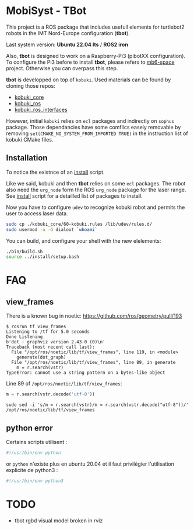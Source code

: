 # MobiSyst - TBot

This project is a ROS package that includes usefull elements for turtlebot2 robots in the IMT Nord-Europe configuration (**tbot**).

Last system version: **Ubuntu 22.04 lts** / **ROS2 iron** 

Also, **tbot** is designed to work on a Raspberry-Pi3 (pibotXX configuration).
To configure the Pi3 before to install **tbot**, please refers to [mb6-space](https://www.bitbucket.org/imt-mobisyst/mb6-space) project.
Otherwise you can overpass this step.


**tbot** is developped on top of `kobuki`. 
Used materials can be found by cloning those repos: 

- [kobuki_core](https://github.com/kobuki-base/kobuki_core)
- [kobuki_ros](https://github.com/kobuki-base/kobuki_ros)
- [kobuki_ros_interfaces](https://github.com/kobuki-base/kobuki_ros_interfaces)

However, initial `kobuki` relies on `ecl` packages and indirectly on `sophus` package. 
Those dependancies have some comflics easely removable by removing `set(CMAKE_NO_SYSTEM_FROM_IMPORTED TRUE)` in the instruction list of kobuki CMake files.

## Installation

To notice the existnce of an [install](./bin/install.sh) script.

Like we said, kobuki and then **tbot** relies on some `ecl` packages. 
The robot also need the `urg_node` form the ROS `urg_node` package for the laser range.
See [install](./bin/install.sh) script for a detailled list of packages to install.

Now you have to configure `udev` to recognize kobuki robot and permits the user to access laser data.

```sh
sudo cp ./kobuki_core/60-kobuki.rules /lib/udev/rules.d/
sudo usermod -a -G dialout `whoami`
```

You can build, and configure your shell with the new elelements: 

```sh
./bin/build.sh
source ../install/setup.bash
```

# FAQ

## view_frames

There is a known bug in noetic: https://github.com/ros/geometry/pull/193

```
$ rosrun tf view_frames
Listening to /tf for 5.0 seconds
Done Listening
b'dot - graphviz version 2.43.0 (0)\n'
Traceback (most recent call last):
  File "/opt/ros/noetic/lib/tf/view_frames", line 119, in <module>
    generate(dot_graph)
  File "/opt/ros/noetic/lib/tf/view_frames", line 89, in generate
    m = r.search(vstr)
TypeError: cannot use a string pattern on a bytes-like object
```

Line 89 of `/opt/ros/noetic/lib/tf/view_frames`:

```python
m = r.search(vstr.decode('utf-8'))
```

```
sudo sed -i 's/m = r.search(vstr)/m = r.search(vstr.decode("utf-8"))/' /opt/ros/noetic/lib/tf/view_frames
```

## python error

Certains scripts utilisent :

```python
#!/usr/bin/env python
```

or `python` n'existe plus en ubuntu 20.04 et il faut privilégier l'utilisation explicite de python3 :

```python
#!/usr/bin/env python3
```

# TODO

- tbot rgbd visual model broken in rviz
